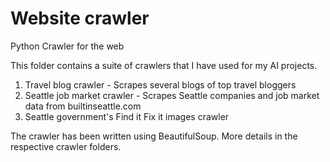 # Website crawler

Python Crawler for the web


This folder contains a suite of crawlers that I have used for my AI projects.


1) Travel blog crawler -  Scrapes several blogs of top travel bloggers
2) Seattle job market crawler - Scrapes Seattle companies and job market data from builtinseattle.com
3) Seattle government's Find it Fix it images crawler

The crawler has been written using BeautifulSoup. More details in the respective crawler folders.
